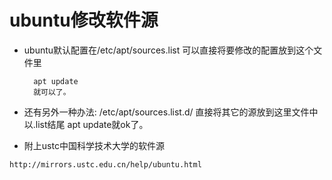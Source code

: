# ubuntu修改软件源

* ubuntu默认配置在/etc/apt/sources.list
        可以直接将要修改的配置放到这个文件里

        apt update
        就可以了。

* 还有另外一种办法:
        /etc/apt/sources.list.d/
        直接将其它的源放到这里文件中以.list结尾
        apt update就ok了。


* 附上ustc中国科学技术大学的软件源
```
http://mirrors.ustc.edu.cn/help/ubuntu.html
```
